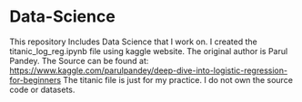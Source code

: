 # Data-Science
This repository Includes Data Science that I work on.
I created the titanic_log_reg.ipynb file using kaggle website. The original author is Parul Pandey. The Source can be found at: https://www.kaggle.com/parulpandey/deep-dive-into-logistic-regression-for-beginners
The titanic file is just for my practice. I do not own the source code or datasets.

